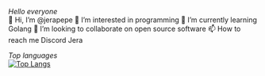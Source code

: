 <em>Hello everyone</em>
<br>
👋 Hi, I’m @jerapepe
👀 I’m interested in programming
🌱 I’m currently learning Golang
💞️ I’m looking to collaborate on open source software
📫 How to reach me Discord Jera


<em></em>



<em>Top languages</em>
<br>
[![Top Langs](https://github-readme-stats.vercel.app/api/top-langs/?username=jerapepe&layout=pie)](https://github.com/anuraghazra/github-readme-stats)
